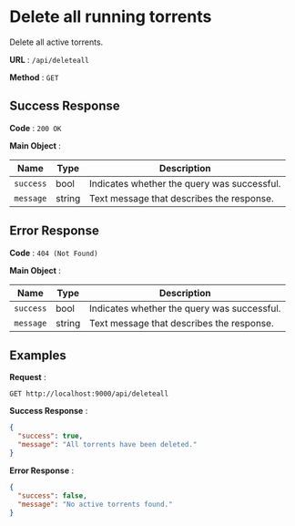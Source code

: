 # Delete all running torrents

Delete all active torrents.

**URL** : `/api/deleteall`

**Method** : `GET`

## Success Response

**Code** : `200 OK`

**Main Object** :

| Name      | Type   | Description                                 |
| --------- | ------ | ------------------------------------------- |
| `success` | bool   | Indicates whether the query was successful. |
| `message` | string | Text message that describes the response.   |

## Error Response

**Code** : `404 (Not Found)`

**Main Object** :

| Name      | Type   | Description                                 |
| --------- | ------ | ------------------------------------------- |
| `success` | bool   | Indicates whether the query was successful. |
| `message` | string | Text message that describes the response.   |

## Examples

**Request** :

`GET http://localhost:9000/api/deleteall`

**Success Response** :

```json
{
  "success": true,
  "message": "All torrents have been deleted."
}
```

**Error Response** :

```json
{
  "success": false,
  "message": "No active torrents found."
}
```
